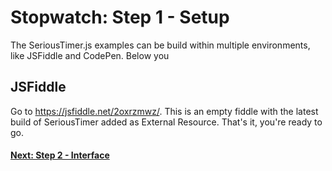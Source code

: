 # Stopwatch: Step 1 - Setup

The SeriousTimer.js examples can be build within multiple environments, like JSFiddle and CodePen. Below you 

## JSFiddle
Go to https://jsfiddle.net/2oxrzmwz/. This is an empty fiddle with the latest build of SeriousTimer added as External Resource. That's it, you're ready to go.

#### [Next: Step 2 - Interface][step_2]

[step_2]: Step%202%20-%20Interface.md

